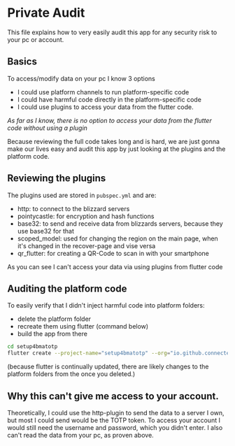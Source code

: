 # Private Audit

This file explains how to very easily audit this app for any security risk to your pc or account.

## Basics
To access/modify data on your pc I know 3 options
 
 -  I could use platform channels to run platform-specific code
 -  I could have harmful code directly in the platform-specific code
 -  I could use plugins to access your data from the flutter code.
 
*As far as I know, there is no option to access your data from the flutter code without using a plugin*
 
Because reviewing the full code takes long and is hard, we are just gonna make our lives easy and audit this app by just looking at the plugins and the platform code.

## Reviewing the plugins

The plugins used are stored in `pubspec.yml` and are:
 -  http: to connect to the blizzard servers
 -  pointycastle: for encryption and hash functions
 -  base32: to send and receive data from blizzards servers, because they use base32 for that
 -  scoped_model: used for changing the region on the main page, when it's changed in the recover-page and vise versa
 -  qr_flutter: for creating a QR-Code to scan in with your smartphone

As you can see I can't access your data via using plugins from flutter code

## Auditing the platform code

To easily verify that I didn't inject harmful code into platform folders:
 -  delete the platform folder
 -  recreate them using flutter (command below)
 -  build the app from there

```bash
cd setup4bmatotp
flutter create --project-name="setup4bmatotp" --org="io.github.connectety" --description="helps setting up a totp app to use as a second factor authenticator for blizzard" .
```

(because flutter is continually updated, there are likely changes to the platform folders from the once you deleted.)

## Why this can't give me access to your account.

Theoretically, I could use the http-plugin to send the data to a server I own, but most I could send would be the TOTP token.
To access your account I would still need the username and password, which you didn't enter.
I also can't read the data from your pc, as proven above.
